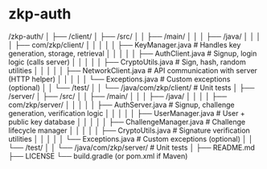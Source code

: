 # zkp-auth


/zkp-auth/
│
├── /client/
│   ├── /src/
│   │   ├── /main/
│   │   │   ├── /java/
│   │   │   │   ├── com/zkp/client/
│   │   │   │   │   ├── KeyManager.java       # Handles key generation, storage, retrieval
│   │   │   │   │   ├── AuthClient.java        # Signup, login logic (calls server)
│   │   │   │   │   ├── CryptoUtils.java       # Sign, hash, random utilities
│   │   │   │   │   ├── NetworkClient.java     # API communication with server (HTTP helper)
│   │   │   │   │   └── Exceptions.java        # Custom exceptions (optional)
│   │   └── /test/
│   │       └── /java/com/zkp/client/           # Unit tests
│
├── /server/
│   ├── /src/
│   │   ├── /main/
│   │   │   ├── /java/
│   │   │   │   ├── com/zkp/server/
│   │   │   │   │   ├── AuthServer.java        # Signup, challenge generation, verification logic
│   │   │   │   │   ├── UserManager.java       # User + public key database
│   │   │   │   │   ├── ChallengeManager.java  # Challenge lifecycle manager
│   │   │   │   │   ├── CryptoUtils.java       # Signature verification utilities
│   │   │   │   │   └── Exceptions.java        # Custom exceptions (optional)
│   │   └── /test/
│   │       └── /java/com/zkp/server/           # Unit tests
│
├── README.md
├── LICENSE
└── build.gradle (or pom.xml if Maven)